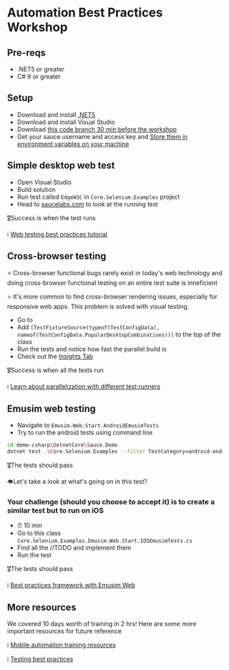 # Automation Best Practices Workshop

## Pre-reqs

* .NET5 or greater
* C# 9 or greater

## Setup

* Download and install [.NET5](https://dotnet.microsoft.com/download)
* Download and install Visual Studio
* Download [this code branch 30 min before the workshop](https://github.com/saucelabs-training/demo-csharp/tree/2_hr_workshop)
* Get your sauce username and access key and [Store them in environment variables on your machine](https://docs.saucelabs.com/basics/environment-variables/index.html)

## Simple desktop web test

* Open Visual Studio
* Build solution
* Run test called `EdgeW3C` in `Core.Selenium.Examples` project
* Head to [saucelabs.com](https://accounts.saucelabs.com/am/XUI/#login/) to look at the running test

🎖Success is when the test runs

ℹ️ [Web testing best practices tutorial](https://www.youtube.com/watch?v=r9K-2OJUmOE)

## Cross-browser testing

⭐️ Cross-browser functional bugs rarely exist in today's web technology and doing cross-browser functional testing on an entire test suite is inneficient

⭐️ It's more common to find cross-browser rendering issues, especially for responsive web apps. This problem is solved with visual testing.

* Go to 
* Add `[TestFixtureSource(typeof(TestConfigData), nameof(TestConfigData.PopularDesktopCombinations))]` to the top of the class
* Run the tests and notice how fast the parallel build is
* Check out the [Insights Tab](https://app.saucelabs.com/analytics/test-overview)

🎖Success is when all the tests run

ℹ️ [Learn about parallelization with different test runners](https://ultimateqa.com/parallelization-in-csharp/)

## Emusim web testing

* Navigate to `Emusim.Web.Start.AndroidEmusimTests`
* Try to run the android tests using command line

```bash
cd demo-csharp\DotnetCore\Sauce.Demo
dotnet test .\Core.Selenium.Examples --filter TestCategory=android-end
```

🎖The tests should pass

👁Let's take a look at what's going on in this test?

### Your challenge (should you choose to accept it) is to create a similar test but to run on iOS

* ⏰ 10 min
* Go to this class `Core.Selenium.Examples.Emusim.Web.Start.IOSEmusimTests.cs`
* Find all the //TODO and implement them
* Run the test

🎖The tests should pass

ℹ️ [Best practices framework with Emusim Web](https://github.com/saucelabs-training/demo-csharp/tree/master/DotnetCore/Sauce.Demo/Core.BestPractices.Web)

## More resources

We covered 10 days worth of training in 2 hrs! Here are some more important resources for future reference

ℹ️ [Mobile automation training resources](https://github.com/saucelabs-training/demo-java/blob/master/TRAINING.md#mobile-automation-with-appium)

ℹ️ [Testing best practices](https://github.com/nadvolod/testing-best-practices)
